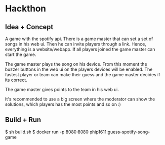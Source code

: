# Hackthon

## Idea + Concept
A game with the spotify api. There is a game master that can set a set of songs
in his web ui. Then he can invite players through a link. Hence, everything is a
website/webapp. If all players joined the game master can start the game.

The game master plays the song on his device. From this moment the buzzer buttons
in the web ui on the players devices will be enabled. The fastest player or team can 
make their guess and the game master decides if its correct.

The game master gives points to the team in his web ui.

It's recommended to use a big screen 
where the moderator can show the solutions, which players
has the most points and so on :)

## Build + Run
$ sh build.sh
$ docker run -p 8080:8080 phip1611:guess-spotify-song-game
